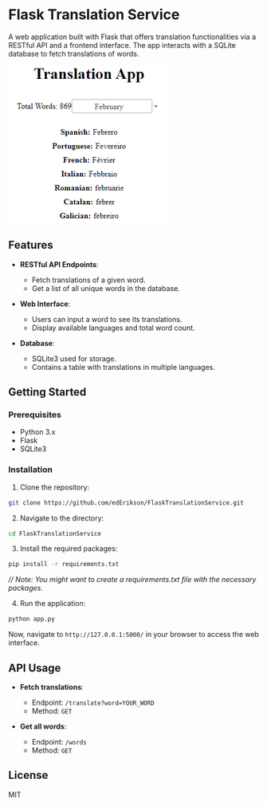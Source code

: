 # Flask Translation Service

A web application built with Flask that offers translation functionalities via a RESTful API and a frontend interface. The app interacts with a SQLite database to fetch translations of words.

![Translation Service Screenshot](./data/translation_service.bmp)

## Features

- **RESTful API Endpoints**:
    - Fetch translations of a given word.
    - Get a list of all unique words in the database.
    
- **Web Interface**:
    - Users can input a word to see its translations.
    - Display available languages and total word count.
    
- **Database**:
    - SQLite3 used for storage.
    - Contains a table with translations in multiple languages.

## Getting Started

### Prerequisites

- Python 3.x
- Flask
- SQLite3

### Installation

1. Clone the repository:
```bash
git clone https://github.com/edErikson/FlaskTranslationService.git
```

2. Navigate to the directory:
```bash
cd FlaskTranslationService
```

3. Install the required packages:
```bash
pip install -r requirements.txt
```
*// Note: You might want to create a requirements.txt file with the necessary packages.*

4. Run the application:
```bash
python app.py
```

Now, navigate to `http://127.0.0.1:5000/` in your browser to access the web interface.

## API Usage

- **Fetch translations**:
    - Endpoint: `/translate?word=YOUR_WORD`
    - Method: `GET`

- **Get all words**:
    - Endpoint: `/words`
    - Method: `GET`

## License

MIT